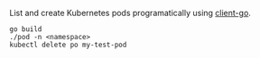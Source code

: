 List and create Kubernetes pods programatically using [client-go](https://github.com/kubernetes/client-go).

```
go build
./pod -n <namespace>
kubectl delete po my-test-pod
```